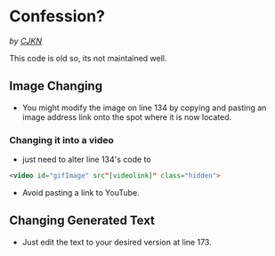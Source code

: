 # Confession?
 _by [CJKN](https://cjkn.pages.dev)_

This code is old so, its not maintained well.

## Image Changing

- You might modify the image on line 134 by copying and pasting an image address link onto the spot where it is now located.

### Changing it into a video
- just need to alter line 134's code to 
```html
<video id="gifImage" src"[videolink]" class="hidden">
```
- Avoid pasting a link to YouTube.


## Changing Generated Text
- Just edit the text to your desired version at line 173.
